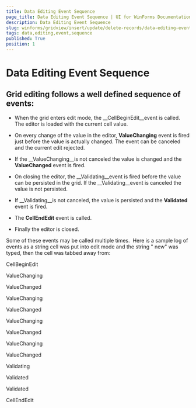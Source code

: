 ```yaml
---
title: Data Editing Event Sequence
page_title: Data Editing Event Sequence | UI for WinForms Documentation
description: Data Editing Event Sequence
slug: winforms/gridview/insert/update/delete-records/data-editing-event-sequence
tags: data,editing,event,sequence
published: True
position: 1
---
```


# Data Editing Event Sequence



## Grid editing follows a well defined sequence of events: 

* When the grid enters edit mode, the __CellBeginEdit__event is called.
            The editor is loaded with the current cell value.

* On every change of the value in the editor, __ValueChanging__ event is fired just before the value is actually changed.
            The event can be canceled and the current edit rejected.

* If the __ValueChanging__is not canceled the value is changed and the __ValueChanged__ event is fired.

* On closing the editor, the __Validating__event is fired before the value can be persisted in the grid.
            If the __Validating__event is canceled the value is not persisted.

* If __Validating__is not canceled, the value is persisted and the __Validated__ event is fired.

* The __CellEndEdit__ event is called. 
          

* Finally the editor is closed.

Some of these events may be called multiple times.  Here is a sample log of events as a string cell was put into edit mode and the string " new" was typed, then the cell was tabbed away from:

CellBeginEdit

ValueChanging

ValueChanged

ValueChanging

ValueChanged

ValueChanging

ValueChanged

ValueChanging

ValueChanged

Validating

Validated

Validated

CellEndEdit

